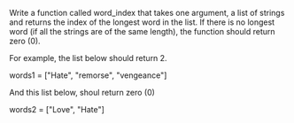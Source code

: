 Write a function called word_index that takes one argument, a list of strings
and returns the index of the longest word in the list. If there is no longest
word (if all the strings are of the same length), the function should return
zero (0).

For example, the list below should return 2.

words1 = ["Hate", "remorse", "vengeance"]

And this list below, shoul return zero (0)

words2 = ["Love", "Hate"]
